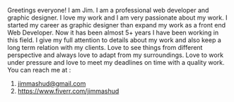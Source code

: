 Greetings everyone!
I am Jim. I am a professional web developer and graphic designer. I love my work and I am very passionate about my work. I started my career as graphic designer than expand my work as a front end Web Developer. 
Now it has been almost 5+ years I have been working in this field. I give my full attention to details about my work and also keep a long term relation with my clients. Love to see things from different perspective and always love to adapt from my surroundings. Love to work under pressure and love to meet my deadlines on time with a quality work.
You can reach me at : 
1. jimmashud@gmail.com
2. https://www.fiverr.com/jimmashud
